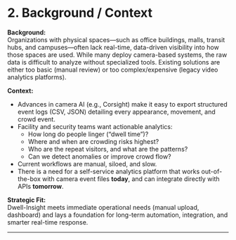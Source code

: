 # 2. Background / Context

**Background:**  
Organizations with physical spaces—such as office buildings, malls, transit hubs, and campuses—often lack real-time, data-driven visibility into how those spaces are used. While many deploy camera-based systems, the raw data is difficult to analyze without specialized tools. Existing solutions are either too basic (manual review) or too complex/expensive (legacy video analytics platforms).

**Context:**
- Advances in camera AI (e.g., Corsight) make it easy to export structured event logs (CSV, JSON) detailing every appearance, movement, and crowd event.
- Facility and security teams want actionable analytics:  
  - How long do people linger (“dwell time”)?
  - Where and when are crowding risks highest?
  - Who are the repeat visitors, and what are the patterns?
  - Can we detect anomalies or improve crowd flow?
- Current workflows are manual, siloed, and slow.
- There is a need for a self-service analytics platform that works out-of-the-box with camera event files **today**, and can integrate directly with APIs **tomorrow**.

**Strategic Fit:**  
Dwell-Insight meets immediate operational needs (manual upload, dashboard) and lays a foundation for long-term automation, integration, and smarter real-time response.

---
